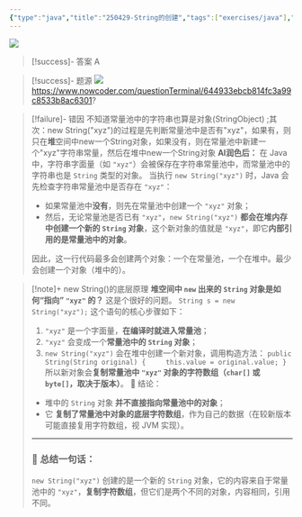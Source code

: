 ```yaml
---
{"type":"java","title":"250429-String的创建","tags":["exercises/java"],"author":"codertoro","establish":"2025-04-29","update":"2025-04-29","dg-publish":true,"java":true,"permalink":"/Exercises/Java/250429/250429-String的创建/","dgPassFrontmatter":true,"created":"2025-04-29T19:43:51.738+08:00","updated":"2025-04-29T19:56:16.293+08:00"}
---
```


![](https://img.codertoro.top/Bucket/Exercises/Java/20250429194418099.png)

> [!success]- 答案
A

> [!success]- 题源
![](https://img.codertoro.top/Bucket/Exercises/Java/20250429194437423.png)
https://www.nowcoder.com/questionTerminal/644933ebcb814fc3a99c8533b8ac6301?

> [!failure]- 错因
不知道常量池中的字符串也算是对象(StringObject) ;其次：new String("xyz")的过程是先判断常量池中是否有"xyz"，如果有，则只在**堆**空间中new一个String对象，如果没有，则在常量池中新建一个"xyz"字符串常量，然后在堆中new一个String对象
**AI润色后：**
在 Java 中，字符串字面量（如 `"xyz"`）会被保存在字符串常量池中，而常量池中的字符串也是 `String` 类型的对象。
当执行 `new String("xyz")` 时，Java 会先检查字符串常量池中是否存在 `"xyz"`：
>- 如果常量池中**没有**，则先在常量池中创建一个 `"xyz"` 对象；
>- 然后，无论常量池是否已有 `"xyz"`，`new String("xyz")` **都会在堆内存中创建一个新的 `String` 对象**，这个新对象的值就是 `"xyz"`，即它**内部引用的是常量池中的对象**。
>
>因此，这一行代码最多会创建两个对象：一个在常量池，一个在堆中。最少会创建一个对象（堆中的）。

> [!note]+ new String()的底层原理
>  **堆空间中 `new` 出来的 `String` 对象是如何“指向” `"xyz"` 的？**
>这是个很好的问题。
>`String s = new String("xyz");`
>这个语句的核心步骤如下：
>1. `"xyz"` 是一个字面量，**在编译时就进入常量池**；
>2. `"xyz"` 会变成一个**常量池中的 `String` 对象**；
>3. `new String("xyz")` 会在堆中创建一个新对象，调用构造方法：
>    `public String(String original) {     this.value = original.value; }`
>    所以新对象会**复制常量池中 `"xyz"` 对象的字符数组（`char[]` 或 `byte[]`，取决于版本）**。
>🔹 结论：
>- 堆中的 `String` 对象 **并不直接指向常量池中的对象**；
>- 它 **复制了常量池中对象的底层字符数组**，作为自己的数据（在较新版本可能直接复用字符数组，视 JVM 实现）。
>---
>### 🧠 总结一句话：
> `new String("xyz")` 创建的是一个新的 `String` 对象，它的内容来自于常量池中的 `"xyz"`，**复制字符数组**，但它们是两个不同的对象，内容相同，引用不同。

